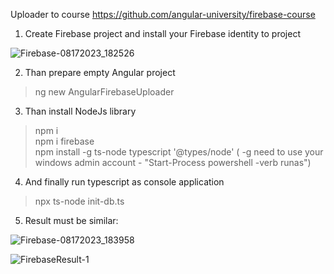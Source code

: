 Uploader to course https://github.com/angular-university/firebase-course

1. Create Firebase project and install your Firebase identity to project

![Firebase-08172023_182526](https://github.com/AAlex-11/AngularFirebaseUploader/assets/138773344/a10cd2aa-e216-4223-ae55-2a3b2aa4f8e3)

2. Than prepare empty Angular project

> ng new AngularFirebaseUploader

3. Than install NodeJs library

> npm i                      
> npm i firebase                              
> npm install -g ts-node typescript '@types/node'  ( -g need to use your windows admin account - "Start-Process powershell -verb runas")                            

4. And finally run typescript as console application                     

> npx ts-node init-db.ts                     

5. Result must be similar:

![Firebase-08172023_183958](https://github.com/AAlex-11/AngularFirebaseUploader/assets/138773344/2f621e4b-f1d9-4689-a9bb-b85610a5ef14)

![FirebaseResult-1](https://github.com/AAlex-11/AngularFirebaseUploader/assets/138773344/11dbb211-88c5-468e-9d91-53aadbc98da2)
